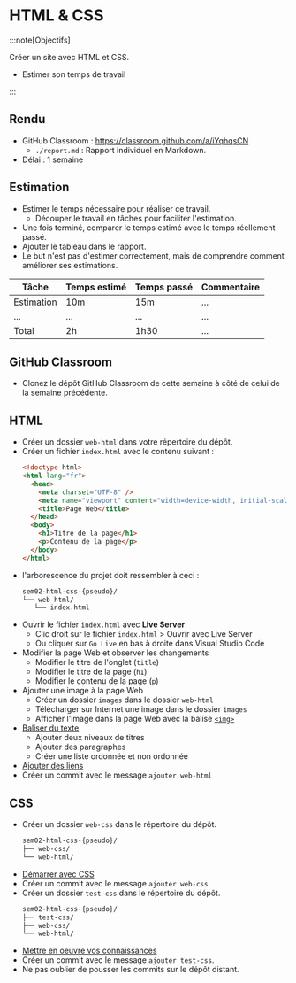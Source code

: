 # HTML & CSS

:::note[Objectifs]

Créer un site avec HTML et CSS.

- Estimer son temps de travail

:::

## Rendu

- GitHub Classroom : https://classroom.github.com/a/iYqhqsCN
  - `./report.md` : Rapport individuel en Markdown.
- Délai : 1 semaine

## Estimation

- Estimer le temps nécessaire pour réaliser ce travail.
  - Découper le travail en tâches pour faciliter l'estimation.
- Une fois terminé, comparer le temps estimé avec le temps réellement passé.
- Ajouter le tableau dans le rapport.
- Le but n'est pas d'estimer correctement, mais de comprendre comment améliorer ses estimations.

| Tâche      | Temps estimé | Temps passé | Commentaire |
| ---------- | ------------ | ----------- | ----------- |
| Estimation | 10m          | 15m         | ...         |
| ...        | ...          | ...         | ...         |
| Total      | 2h           | 1h30        | ...         |

## GitHub Classroom

- Clonez le dépôt GitHub Classroom de cette semaine à côté de celui de la semaine précédente.

## HTML

- Créer un dossier `web-html` dans votre répertoire du dépôt.
- Créer un fichier `index.html` avec le contenu suivant :
  ```html title="index.html"
  <!doctype html>
  <html lang="fr">
    <head>
      <meta charset="UTF-8" />
      <meta name="viewport" content="width=device-width, initial-scale=1" />
      <title>Page Web</title>
    </head>
    <body>
      <h1>Titre de la page</h1>
      <p>Contenu de la page</p>
    </body>
  </html>
  ```
- l'arborescence du projet doit ressembler à ceci :
  ```txt {2-3}
  sem02-html-css-{pseudo}/
  └── web-html/
     └── index.html
  ```
- Ouvrir le fichier `index.html` avec **Live Server**
  - Clic droit sur le fichier `index.html` > Ouvrir avec Live Server
  - Ou cliquer sur `Go Live` en bas à droite dans Visual Studio Code
- Modifier la page Web et observer les changements
  - Modifier le titre de l'onglet (`title`)
  - Modifier le titre de la page (`h1`)
  - Modifier le contenu de la page (`p`)
- Ajouter une image à la page Web
  - Créer un dossier `images` dans le dossier `web-html`
  - Télécharger sur Internet une image dans le dossier `images`
  - Afficher l'image dans la page Web avec la balise [`<img>`](https://developer.mozilla.org/fr/docs/Learn/Getting_started_with_the_web/HTML_basics#images)
- [Baliser du texte](https://developer.mozilla.org/fr/docs/Learn/Getting_started_with_the_web/HTML_basics#baliser_du_texte)
  - Ajouter deux niveaux de titres
  - Ajouter des paragraphes
  - Créer une liste ordonnée et non ordonnée
- [Ajouter des liens](https://developer.mozilla.org/fr/docs/Learn/Getting_started_with_the_web/HTML_basics#liens)
- Créer un commit avec le message `ajouter web-html`

## CSS

- Créer un dossier `web-css` dans le répertoire du dépôt.
  ```txt {2}
  sem02-html-css-{pseudo}/
  ├── web-css/
  └── web-html/
  ```
- [Démarrer avec CSS](https://developer.mozilla.org/fr/docs/Learn/CSS/First_steps/Getting_started)
- Créer un commit avec le message `ajouter web-css`
- Créer un dossier `test-css` dans le répertoire du dépôt.
  ```txt {2}
  sem02-html-css-{pseudo}/
  ├── test-css/
  ├── web-css/
  └── web-html/
  ```
- [Mettre en oeuvre vos connaissances](https://developer.mozilla.org/fr/docs/Learn/CSS/First_steps/Styling_a_biography_page)
- Créer un commit avec le message `ajouter test-css`.
- Ne pas oublier de pousser les commits sur le dépôt distant.
